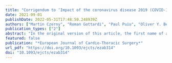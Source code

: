 ```yaml
---
title: "Corrigendum to ‘Impact of the coronavirus disease 2019 (COVID-19) pandemic on the care of patients with acute and chronic aortic conditions’: [Eur J Cardiothorac Surg 2021;59:1096–1102]"
date: 2021-09-01
publishDate: 2022-05-31T17:48:50.248939Z
authors: ["Martin Czerny", "Roman Gottardi", "Paul Puiu", "Oliver Y. Bernecker", "Rodolfo Citro", "Alessandro Della Corte", "Luca di Marco", "Martina Fink", "Yvonne Gosslau", "Peter Lukas Haldenwang", "Robin H. Heijmen", "Maria Hugas-Mallorqui", "Severino Iesu", "Oyvind Jacobsen", "Arminder S. Jassar", "Andrzej Juraszek", "Maciej Kolowca", "Sandro Lepidi", "Massimiliano M. Marrocco-Trischitta", "Hitoshi Matsuda", "Katrin Meisenbacher", "Antonio Micari", "Kenji Minatoya", "Kay-Hyun Park", "Sven Peterss", "Michael Petrich", "Gabriele Piffaretti", "Chris Probst", "Benedikt Reutersberg", "Fabrizio Rosati", "Bruno Schachner", "Thomas Schachner", "Vitaly A. Sorokin", "Zoltan Szeberin", "Piotr Szopinski", "Luigi Di Tommaso", "Santi Trimarchi", "Eric L.G. Verhoeven", "Ferdinand Vogt", "Andreas Voetsch", "Tim Walter", "Gabriel Weiss", "Xun Yuan", "Filippo Benedetto", "Antonio De Bellis", "Mario D’Oria", "Philipp Discher", "Andreas Zierer", "Bartosz Rylski", "Jos C. van den Berg", "Thomas R. Wyss", "Eduardo Bossone", "Jürg Schmidli", "Christoph Nienaber", " Collaborators:", "Giulio Accarino", "Francesco Baldascino", "Dittmar Böckler", "Claudio Corazzari", "Ilenia D’Alessio", "Hector de Beaufort", "Christopher De Troia", "Julia Dumfarth", "Denise Galbiati", "Filippo Gorgatti", "Christian Hagl", "Marwan Hamiko", "Florian Huber", "Alexander Hyhlik-Duerr", "Gabriele Ianelli", "Ivana Iesu", "Joon-Chui Jung", "Frieda-Maria Kainz", "Athanasios Katsargyris", "Stephan Koter", "Mariusz Kusmierczyk", "Piotr Kolsut", "Balazs Lengyel", "Chiara Lomazzi", "Claudio Muneretto", "Giovanni Nava", "Thomas Nolte", "Davide Pacini", "Eliza Pleban", "Miriam Rychla", "Kazuhisa Sakamoto", "Takayuki Shijo", "Koki Yokawa", "Matthias Siepe", "Joachim Sirch", "Justus Strauch", "Jai Ajitchandra Sule", "Eva-Luca Tobler", "Corinna Walter", "Ernst Weigang"]
publication_types: ["2"]
abstract: "In the original version of this article, the first name of author Vitaly Sorokin was misspelled. This has now been corrected above and in the full article."
featured: false
publication: "*European Journal of Cardio-Thoracic Surgery*"
url_pdf: "https://doi.org/10.1093/ejcts/ezab314"
doi: "10.1093/ejcts/ezab314"
---
```


